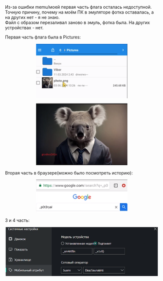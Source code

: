 Из-за ошибки memu/моей первая часть флага осталась недоступной.<br>
Точную причину, почему на моём ПК в эмуляторе фотка оставалась, а на других нет - я не знаю. <br>
Файл с образом перезаливал заново в эмуль, фотка была. На других устройствах - нет.

Первая часть флага была в Pictures:
<p align="center">
 <img width="300px" src="../../img/Lost-01.png" alt="qr"/>
</p>
<!--![Image alt](https://github.com/Kafedralll/Junior.Crypt.2024-CTF/blob/main/img/Lost-01.png)-->


<p align="center">
 <img width="300px" src="../../img/Lost-02.png" alt="qr"/>
</p>

Вторая часть в браузере(можно было посмотреть историю):
<p align="center">
 <img width="300px" src="../../img/Lost-03.png" alt="qr"/>
</p>
3 и 4 часть:
<p align="center">
 <img width="500px" src="../../img/Lost-04.png" alt="qr"/>
</p>
